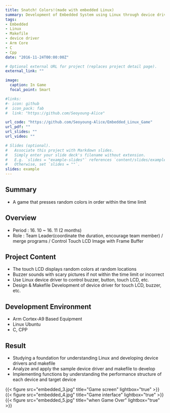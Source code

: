 ```yaml
---
title: Snatch! Colors!(made with embedded Linux)
summary: Development of Embedded System using Linux through device driver and Makefile design
tags:
- Embedded
- Linux
- Makefile
- device driver
- Arm Core
- C
- Cpp
date: "2016-11-24T00:00:00Z"

# Optional external URL for project (replaces project detail page).
external_link: ""

image:
  caption: In Game
  focal_point: Smart

#links:
#- icon: github
#  icon_pack: fab
#  link: "https://github.com/Seoyoung-Alice"

url_code: "https://github.com/Seoyoung-Alice/Embedded_Linux_Game"
url_pdf: ""
url_slides: ""
url_video: ""

# Slides (optional).
#   Associate this project with Markdown slides.
#   Simply enter your slide deck's filename without extension.
#   E.g. `slides = "example-slides"` references `content/slides/example-slides.md`.
#   Otherwise, set `slides = ""`.
slides: example
---
```


##	Summary
- A game that presses random colors in order within the time limit

##	Overview
- Period : 16. 10 ~ 16. 11 (2 months)
- Role : Team Leader(coordinate the duration, encourage team member) / merge programs / Control Touch LCD Image with Frame Buffer

##	Project Content
- The touch LCD displays random colors at random locations
- Buzzer sounds with scary pictures if not within the time limit or incorrect
- Use Linux device driver to control buzzer, button, touch LCD, etc.
- Design & Makefile Development of device driver for touch LCD, buzzer, etc.

##	Development Environment
- Arm Cortex-A9 Based Equipment
- Linux Ubuntu
- C, CPP

##	Result
- Studying a foundation for understanding Linux and developing device drivers and makefile
- Analyze and apply the sample device driver and makefile to develop
- Implementing functions by understanding the performance structure of each device and target device

{{< figure src="embedded_3.jpg" title="Game screen" lightbox="true" >}}
{{< figure src="embedded_4.jpg" title="Game interface" lightbox="true" >}}
{{< figure src="embedded_5.jpg" title="when Game Over" lightbox="true" >}}